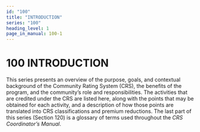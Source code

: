 ```yaml
---
id: "100"
title: "INTRODUCTION"
series: "100"
heading_level: 1
page_in_manual: 100-1
---
```


# 100 INTRODUCTION

This series presents an overview of the purpose, goals, and contextual background of the Community Rating System (CRS), the benefits of the program, and the community’s role and responsibilities. The activities that are credited under the CRS are listed here, along with the points that may be obtained for each activity, and a description of how those points are translated into CRS classifications and premium reductions. The last part of this series (Section 120) is a glossary of terms used throughout the _CRS Coordinator’s Manual_.
